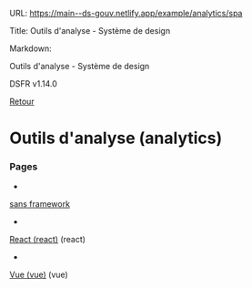 URL:
https://main--ds-gouv.netlify.app/example/analytics/spa

Title:
Outils d'analyse - Système de design

Markdown:


Outils d'analyse - Système de design


DSFR v1.14.0


[Retour](../)


# Outils d'analyse (analytics)


### Pages


-
[sans framework](agnostic)


-
[React (react)](react) (react)


-
[Vue (vue)](vue) (vue)